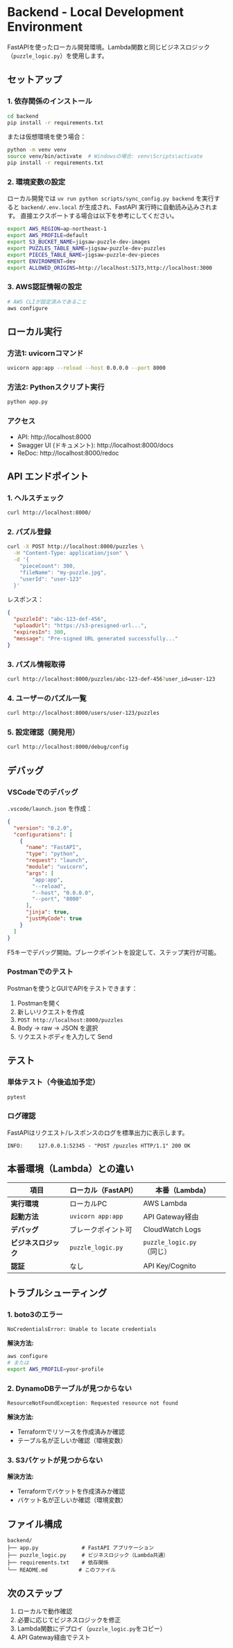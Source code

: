 # Backend - Local Development Environment

FastAPIを使ったローカル開発環境。Lambda関数と同じビジネスロジック（`puzzle_logic.py`）を使用します。

## セットアップ

### 1. 依存関係のインストール

```bash
cd backend
pip install -r requirements.txt
```

または仮想環境を使う場合：

```bash
python -m venv venv
source venv/bin/activate  # Windowsの場合: venv\Scripts\activate
pip install -r requirements.txt
```

### 2. 環境変数の設定

ローカル開発では `uv run python scripts/sync_config.py backend` を実行すると
`backend/.env.local` が生成され、FastAPI 実行時に自動読み込みされます。
直接エクスポートする場合は以下を参考にしてください。

```bash
export AWS_REGION=ap-northeast-1
export AWS_PROFILE=default
export S3_BUCKET_NAME=jigsaw-puzzle-dev-images
export PUZZLES_TABLE_NAME=jigsaw-puzzle-dev-puzzles
export PIECES_TABLE_NAME=jigsaw-puzzle-dev-pieces
export ENVIRONMENT=dev
export ALLOWED_ORIGINS=http://localhost:5173,http://localhost:3000
```

### 3. AWS認証情報の設定

```bash
# AWS CLIが設定済みであること
aws configure
```

## ローカル実行

### 方法1: uvicornコマンド

```bash
uvicorn app:app --reload --host 0.0.0.0 --port 8000
```

### 方法2: Pythonスクリプト実行

```bash
python app.py
```

### アクセス

- API: http://localhost:8000
- Swagger UI (ドキュメント): http://localhost:8000/docs
- ReDoc: http://localhost:8000/redoc

## API エンドポイント

### 1. ヘルスチェック

```bash
curl http://localhost:8000/
```

### 2. パズル登録

```bash
curl -X POST http://localhost:8000/puzzles \
  -H "Content-Type: application/json" \
  -d '{
    "pieceCount": 300,
    "fileName": "my-puzzle.jpg",
    "userId": "user-123"
  }'
```

レスポンス：
```json
{
  "puzzleId": "abc-123-def-456",
  "uploadUrl": "https://s3-presigned-url...",
  "expiresIn": 300,
  "message": "Pre-signed URL generated successfully..."
}
```

### 3. パズル情報取得

```bash
curl http://localhost:8000/puzzles/abc-123-def-456?user_id=user-123
```

### 4. ユーザーのパズル一覧

```bash
curl http://localhost:8000/users/user-123/puzzles
```

### 5. 設定確認（開発用）

```bash
curl http://localhost:8000/debug/config
```

## デバッグ

### VSCodeでのデバッグ

`.vscode/launch.json` を作成：

```json
{
  "version": "0.2.0",
  "configurations": [
    {
      "name": "FastAPI",
      "type": "python",
      "request": "launch",
      "module": "uvicorn",
      "args": [
        "app:app",
        "--reload",
        "--host", "0.0.0.0",
        "--port", "8000"
      ],
      "jinja": true,
      "justMyCode": true
    }
  ]
}
```

F5キーでデバッグ開始。ブレークポイントを設定して、ステップ実行が可能。

### Postmanでのテスト

Postmanを使うとGUIでAPIをテストできます：

1. Postmanを開く
2. 新しいリクエストを作成
3. `POST http://localhost:8000/puzzles`
4. Body → raw → JSON を選択
5. リクエストボディを入力して Send

## テスト

### 単体テスト（今後追加予定）

```bash
pytest
```


### ログ確認

FastAPIはリクエスト/レスポンスのログを標準出力に表示します。

```
INFO:     127.0.0.1:52345 - "POST /puzzles HTTP/1.1" 200 OK
```

## 本番環境（Lambda）との違い

| 項目 | ローカル（FastAPI） | 本番（Lambda） |
|------|-------------------|---------------|
| **実行環境** | ローカルPC | AWS Lambda |
| **起動方法** | `uvicorn app:app` | API Gateway経由 |
| **デバッグ** | ブレークポイント可 | CloudWatch Logs |
| **ビジネスロジック** | `puzzle_logic.py` | `puzzle_logic.py`（同じ） |
| **認証** | なし | API Key/Cognito |

## トラブルシューティング

### 1. boto3のエラー

```
NoCredentialsError: Unable to locate credentials
```

**解決方法:**
```bash
aws configure
# または
export AWS_PROFILE=your-profile
```

### 2. DynamoDBテーブルが見つからない

```
ResourceNotFoundException: Requested resource not found
```

**解決方法:**
- Terraformでリソースを作成済みか確認
- テーブル名が正しいか確認（環境変数）

### 3. S3バケットが見つからない

**解決方法:**
- Terraformでバケットを作成済みか確認
- バケット名が正しいか確認（環境変数）

## ファイル構成

```
backend/
├── app.py              # FastAPI アプリケーション
├── puzzle_logic.py     # ビジネスロジック（Lambda共通）
├── requirements.txt    # 依存関係
└── README.md          # このファイル
```

## 次のステップ

1. ローカルで動作確認
2. 必要に応じてビジネスロジックを修正
3. Lambda関数にデプロイ（`puzzle_logic.py`をコピー）
4. API Gateway経由でテスト
